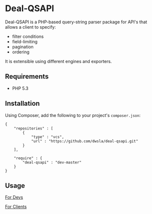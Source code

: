 Deal-QSAPI
==========

Deal-QSAPI is a PHP-based query-string parser package for API's that allows a client to specify:

* filter conditions
* field-limiting
* pagination
* ordering

It is extensible using different engines and exporters.

Requirements
------------

* PHP 5.3

Installation
------------

Using Composer, add the following to your project's `composer.json`:

```
{
    "repositories" : [
        {
            "type" : "vcs",
            "url" : "https://github.com/dwsla/deal-qsapi.git"
        }
    ],

    "require" : {
        "deal-qsapi" : "dev-master"
    }
}
```

Usage
-----
[For Devs](https://github.com/dwsla/deal-qsapi/wiki/Dev-usage)

[For Clients](https://github.com/dwsla/deal-qsapi/wiki/Client-usage)
